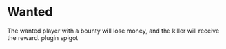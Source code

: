 # Wanted
The wanted player with a bounty will lose money, and the killer will receive the reward. plugin spigot
